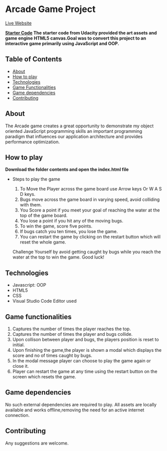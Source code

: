 # Arcade Game Project

[Live Website](https://reshma-arcade-game.netlify.com)

**[Starter Code](https://github.com/udacity/frontend-nanodegree-arcade-game) The starter code from Udacity provided the art assets and game engine HTML5 canvas.Goal was to convert this project to an interactive game primarily using JavaScript and OOP.**

## Table of Contents
* [About](#about)
* [How to play](#how-to-play)
* [Technologies](#technologies)
* [Game Functionalities](#game-functionalities)
* [Game dependencies](#game-dependencies)
* [Contributing](#contributing)

## About

The Arcade game creates a great opportunity to demonstrate my object oriented JavaScript programming skills an important programming paradigm that influences our application architecture and provides performance optimization.

## How to play

**Download the folder contents and open the index.html file**
* Steps to play the game  
    1. To Move the Player across the game board use Arrow keys Or W A S D keys.  
    2. Bugs move across the game board in varying speed, avoid colliding with them.  
    3. You Score a point if you meet your goal of reaching the water at the top of the game board.  
    4. You lose a point if you hit any of the moving bugs.  
    5. To win the game, score five points.  
    6. If bugs catch you ten times, you lose the game.  
    7. You can restart the game by clicking on the restart button which will reset the whole game.  

    Challenge Yourself by avoid getting caught by bugs while you reach the water at the top to win the game.
    Good luck!

## Technologies

* Javascript: OOP  
* HTML5  
* CSS  
* Visual Studio Code Editor used  

## Game functionalities

1.  Captures the number of times the player reaches the top.  
2.  Captures the number of times the player and bugs collide.  
3.  Upon collison between player and bugs, the players position is reset to initial.  
4.  Upon finishing the game,the player is shown a modal which displays the score and no of times caught by bugs.  
5.  In the modal message player can choose to play the game again or close it.  
6.  Player can restart the game at any time using the restart button on the screen which resets the game.  

## Game dependencies

No such external dependencies are required to play. All assets are locally available and works offline,removing the need for an active internet connection.

## Contributing

Any suggestions are welcome.
